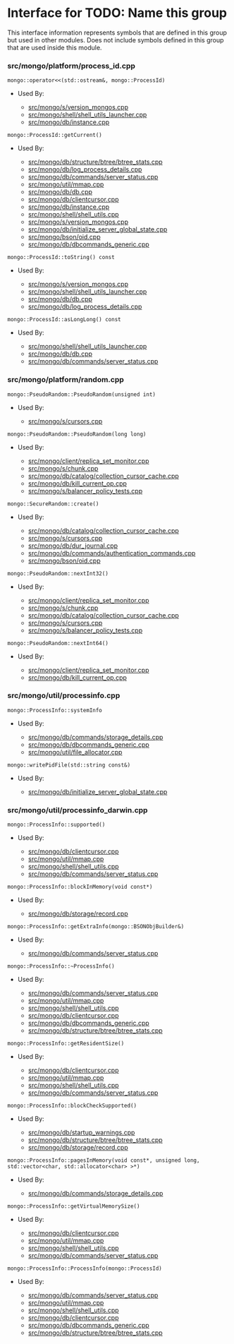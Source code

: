 
# Interface for TODO: Name this group
This interface information represents symbols that are defined in this group but used in other modules.  Does not include symbols defined in this group that are used inside this module.

### src/mongo/platform/process\_id.cpp

<div></div>

    mongo::operator<<(std::ostream&, mongo::ProcessId)

- Used By:

    - [src/mongo/s/version\_mongos.cpp](../../../../process\_management/build\_information)
    - [src/mongo/shell/shell\_utils\_launcher.cpp](../../../../mongo\_shell/mongo\_shell)
    - [src/mongo/db/instance.cpp](../../../../storage/storage\_layer\_structure)

<div></div>

    mongo::ProcessId::getCurrent()

- Used By:

    - [src/mongo/db/structure/btree/btree\_stats.cpp](../../../../query\_and\_operation\_handling/indexing)
    - [src/mongo/db/log\_process\_details.cpp](../../../../process\_management/logging\_system)
    - [src/mongo/db/commands/server\_status.cpp](../../../../query\_and\_operation\_handling/database\_commands)
    - [src/mongo/util/mmap.cpp](../../../../storage/data\_files)
    - [src/mongo/db/db.cpp](../../../../process\_management/mongos\_and\_mongod\_mains)
    - [src/mongo/db/clientcursor.cpp](../../../../query\_and\_operation\_handling/client\_and\_operation\_tracking)
    - [src/mongo/db/instance.cpp](../../../../storage/storage\_layer\_structure)
    - [src/mongo/shell/shell\_utils.cpp](../../../../mongo\_shell/mongo\_shell)
    - [src/mongo/s/version\_mongos.cpp](../../../../process\_management/build\_information)
    - [src/mongo/db/initialize\_server\_global\_state.cpp](../../../../process\_management/startup\_initialization)
    - [src/mongo/bson/oid.cpp](../../../../bson/bson)
    - [src/mongo/db/dbcommands\_generic.cpp](../../../../query\_and\_operation\_handling/database\_commands)

<div></div>

    mongo::ProcessId::toString() const

- Used By:

    - [src/mongo/s/version\_mongos.cpp](../../../../process\_management/build\_information)
    - [src/mongo/shell/shell\_utils\_launcher.cpp](../../../../mongo\_shell/mongo\_shell)
    - [src/mongo/db/db.cpp](../../../../process\_management/mongos\_and\_mongod\_mains)
    - [src/mongo/db/log\_process\_details.cpp](../../../../process\_management/logging\_system)

<div></div>

    mongo::ProcessId::asLongLong() const

- Used By:

    - [src/mongo/shell/shell\_utils\_launcher.cpp](../../../../mongo\_shell/mongo\_shell)
    - [src/mongo/db/db.cpp](../../../../process\_management/mongos\_and\_mongod\_mains)
    - [src/mongo/db/commands/server\_status.cpp](../../../../query\_and\_operation\_handling/database\_commands)

### src/mongo/platform/random.cpp

<div></div>

    mongo::PseudoRandom::PseudoRandom(unsigned int)

- Used By:

    - [src/mongo/s/cursors.cpp](../../../../sharding/routing)

<div></div>

    mongo::PseudoRandom::PseudoRandom(long long)

- Used By:

    - [src/mongo/client/replica\_set\_monitor.cpp](../../../../network/cpp\_client\_driver)
    - [src/mongo/s/chunk.cpp](../../../../sharding/chunk\_management)
    - [src/mongo/db/catalog/collection\_cursor\_cache.cpp](../../../../storage/storage\_layer\_structure)
    - [src/mongo/db/kill\_current\_op.cpp](../../../../query\_and\_operation\_handling/client\_and\_operation\_tracking)
    - [src/mongo/s/balancer\_policy\_tests.cpp](../../../../sharding/balancer)

<div></div>

    mongo::SecureRandom::create()

- Used By:

    - [src/mongo/db/catalog/collection\_cursor\_cache.cpp](../../../../storage/storage\_layer\_structure)
    - [src/mongo/s/cursors.cpp](../../../../sharding/routing)
    - [src/mongo/db/dur\_journal.cpp](../../../../storage/journaling)
    - [src/mongo/db/commands/authentication\_commands.cpp](../../../../security/authentication)
    - [src/mongo/bson/oid.cpp](../../../../bson/bson)

<div></div>

    mongo::PseudoRandom::nextInt32()

- Used By:

    - [src/mongo/client/replica\_set\_monitor.cpp](../../../../network/cpp\_client\_driver)
    - [src/mongo/s/chunk.cpp](../../../../sharding/chunk\_management)
    - [src/mongo/db/catalog/collection\_cursor\_cache.cpp](../../../../storage/storage\_layer\_structure)
    - [src/mongo/s/cursors.cpp](../../../../sharding/routing)
    - [src/mongo/s/balancer\_policy\_tests.cpp](../../../../sharding/balancer)

<div></div>

    mongo::PseudoRandom::nextInt64()

- Used By:

    - [src/mongo/client/replica\_set\_monitor.cpp](../../../../network/cpp\_client\_driver)
    - [src/mongo/db/kill\_current\_op.cpp](../../../../query\_and\_operation\_handling/client\_and\_operation\_tracking)

### src/mongo/util/processinfo.cpp

<div></div>

    mongo::ProcessInfo::systemInfo

- Used By:

    - [src/mongo/db/commands/storage\_details.cpp](../../../../query\_and\_operation\_handling/database\_commands)
    - [src/mongo/db/dbcommands\_generic.cpp](../../../../query\_and\_operation\_handling/database\_commands)
    - [src/mongo/util/file\_allocator.cpp](../../../../storage/file\_allocation)

<div></div>

    mongo::writePidFile(std::string const&)

- Used By:

    - [src/mongo/db/initialize\_server\_global\_state.cpp](../../../../process\_management/startup\_initialization)

### src/mongo/util/processinfo\_darwin.cpp

<div></div>

    mongo::ProcessInfo::supported()

- Used By:

    - [src/mongo/db/clientcursor.cpp](../../../../query\_and\_operation\_handling/client\_and\_operation\_tracking)
    - [src/mongo/util/mmap.cpp](../../../../storage/data\_files)
    - [src/mongo/shell/shell\_utils.cpp](../../../../mongo\_shell/mongo\_shell)
    - [src/mongo/db/commands/server\_status.cpp](../../../../query\_and\_operation\_handling/database\_commands)

<div></div>

    mongo::ProcessInfo::blockInMemory(void const*)

- Used By:

    - [src/mongo/db/storage/record.cpp](../../../../storage/storage\_layer\_structure)

<div></div>

    mongo::ProcessInfo::getExtraInfo(mongo::BSONObjBuilder&)

- Used By:

    - [src/mongo/db/commands/server\_status.cpp](../../../../query\_and\_operation\_handling/database\_commands)

<div></div>

    mongo::ProcessInfo::~ProcessInfo()

- Used By:

    - [src/mongo/db/commands/server\_status.cpp](../../../../query\_and\_operation\_handling/database\_commands)
    - [src/mongo/util/mmap.cpp](../../../../storage/data\_files)
    - [src/mongo/shell/shell\_utils.cpp](../../../../mongo\_shell/mongo\_shell)
    - [src/mongo/db/clientcursor.cpp](../../../../query\_and\_operation\_handling/client\_and\_operation\_tracking)
    - [src/mongo/db/dbcommands\_generic.cpp](../../../../query\_and\_operation\_handling/database\_commands)
    - [src/mongo/db/structure/btree/btree\_stats.cpp](../../../../query\_and\_operation\_handling/indexing)

<div></div>

    mongo::ProcessInfo::getResidentSize()

- Used By:

    - [src/mongo/db/clientcursor.cpp](../../../../query\_and\_operation\_handling/client\_and\_operation\_tracking)
    - [src/mongo/util/mmap.cpp](../../../../storage/data\_files)
    - [src/mongo/shell/shell\_utils.cpp](../../../../mongo\_shell/mongo\_shell)
    - [src/mongo/db/commands/server\_status.cpp](../../../../query\_and\_operation\_handling/database\_commands)

<div></div>

    mongo::ProcessInfo::blockCheckSupported()

- Used By:

    - [src/mongo/db/startup\_warnings.cpp](../../../../process\_management/startup\_initialization)
    - [src/mongo/db/structure/btree/btree\_stats.cpp](../../../../query\_and\_operation\_handling/indexing)
    - [src/mongo/db/storage/record.cpp](../../../../storage/storage\_layer\_structure)

<div></div>

    mongo::ProcessInfo::pagesInMemory(void const*, unsigned long, std::vector<char, std::allocator<char> >*)

- Used By:

    - [src/mongo/db/commands/storage\_details.cpp](../../../../query\_and\_operation\_handling/database\_commands)

<div></div>

    mongo::ProcessInfo::getVirtualMemorySize()

- Used By:

    - [src/mongo/db/clientcursor.cpp](../../../../query\_and\_operation\_handling/client\_and\_operation\_tracking)
    - [src/mongo/util/mmap.cpp](../../../../storage/data\_files)
    - [src/mongo/shell/shell\_utils.cpp](../../../../mongo\_shell/mongo\_shell)
    - [src/mongo/db/commands/server\_status.cpp](../../../../query\_and\_operation\_handling/database\_commands)

<div></div>

    mongo::ProcessInfo::ProcessInfo(mongo::ProcessId)

- Used By:

    - [src/mongo/db/commands/server\_status.cpp](../../../../query\_and\_operation\_handling/database\_commands)
    - [src/mongo/util/mmap.cpp](../../../../storage/data\_files)
    - [src/mongo/shell/shell\_utils.cpp](../../../../mongo\_shell/mongo\_shell)
    - [src/mongo/db/clientcursor.cpp](../../../../query\_and\_operation\_handling/client\_and\_operation\_tracking)
    - [src/mongo/db/dbcommands\_generic.cpp](../../../../query\_and\_operation\_handling/database\_commands)
    - [src/mongo/db/structure/btree/btree\_stats.cpp](../../../../query\_and\_operation\_handling/indexing)
